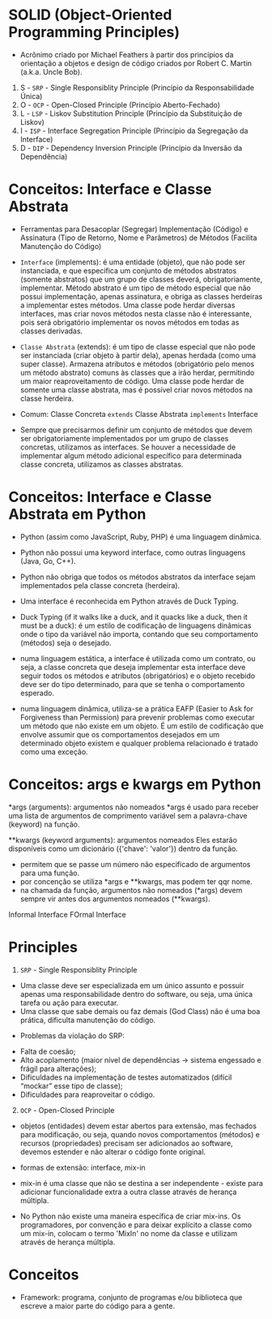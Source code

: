 # SOLID (Object-Oriented Programming Principles)

- Acrônimo criado por Michael Feathers à partir dos princípios da orientação a objetos e design de código criados por Robert C. Martin (a.k.a. Uncle Bob).

1. S - `SRP` - Single Responsiblity Principle (Princípio da Responsabilidade Única)
2. O - `OCP` - Open-Closed Principle (Princípio Aberto-Fechado)
3. L - `LSP` - Liskov Substitution Principle (Princípio da Substituição de Liskov)
4. I - `ISP` - Interface Segregation Principle (Princípio da Segregação da Interface)
5. D - `DIP` - Dependency Inversion Principle (Princípio da Inversão da Dependência)

# Conceitos: Interface e Classe Abstrata

* Ferramentas para Desacoplar (Segregar) Implementação (Código) e Assinatura (Tipo de Retorno, Nome e Parâmetros) de Métodos (Facilita Manutenção do Código)

- `Interface` (implements): é uma entidade (objeto), que não pode ser instanciada, e que especifica um conjunto de métodos abstratos (somente abstratos) que um grupo de classes deverá, obrigatoriamente, implementar. Método abstrato é um tipo de método especial que não possui implementação, apenas assinatura, e obriga as classes herdeiras a implementar estes métodos. Uma classe pode herdar diversas interfaces, mas criar novos métodos nesta classe não é interessante, pois será obrigatório implementar os novos métodos em todas as classes derivadas.

- `Classe Abstrata` (extends): é um tipo de classe especial que não pode ser instanciada (criar objeto à partir dela), apenas herdada (como uma super classe). Armazena atributos e métodos (obrigatório pelo menos um método abstrato) comuns às classes que a irão herdar, permitindo um maior reaproveitamento de código. Uma classe pode herdar de somente uma classe abstrata, mas é possível criar novos métodos na classe herdeira.

- Comum: Classe Concreta `extends` Classe Abstrata `implements` Interface

- Sempre que precisarmos definir um conjunto de métodos que devem ser obrigatoriamente implementados por um grupo de classes concretas, utilizamos as interfaces. Se houver a necessidade de implementar algum método adicional específico para determinada classe concreta, utilizamos as classes abstratas.

# Conceitos: Interface e Classe Abstrata em Python

- Python (assim como JavaScript, Ruby, PHP) é uma linguagem dinâmica.
- Python não possui uma keyword interface, como outras linguagens (Java, Go, C++).
- Python não obriga que todos os métodos abstratos da interface sejam implementados pela classe concreta (herdeira).

- Uma interface é reconhecida em Python através de Duck Typing.
- Duck Typing (if it walks like a duck, and it quacks like a duck, then it must be a duck): é um estilo de codificação de linguagens dinâmicas onde o tipo da variável não importa, contando que seu comportamento (métodos) seja o desejado.

- numa linguagem estática, a interface é utilizada como um contrato, ou seja, a classe concreta que deseja implementar esta interface deve seguir todos os métodos e atributos (obrigatórios) e o objeto recebido deve ser do tipo determinado, para que se tenha o comportamento esperado.
- numa linguagem dinâmica, utiliza-se a prática EAFP (Easier to Ask for Forgiveness than Permission) para prevenir problemas como executar um método que não existe em um objeto. É um estilo de codificação que envolve assumir que os comportamentos desejados em um determinado objeto existem e qualquer problema relacionado é tratado como uma exceção.

# Conceitos: args e kwargs em Python

*args (arguments): argumentos não nomeados
*args é usado para receber uma lista de argumentos de comprimento variável sem a palavra-chave (keyword) na função.

**kwargs (keyword arguments): argumentos nomeados
Eles estarão disponíveis como um dicionário ({'chave': 'valor'}) dentro da função.

- permitem que se passe um número não especificado de argumentos para uma função.
- por concenção se utiliza *args e **kwargs, mas podem ter qqr nome.
- na chamada da função, argumentos não nomeados (*args) devem sempre vir antes dos argumentos nomeados (**kwargs).

Informal Interface
FOrmal Interface


# Principles

1. `SRP` - Single Responsiblity Principle

- Uma classe deve ser especializada em um único assunto e possuir apenas uma responsabilidade dentro do software, ou seja, uma única tarefa ou ação para executar.
- Uma classe que sabe demais ou faz demais (God Class) não é uma boa prática, dificulta manutenção do código.

* Problemas da violação do SRP:

- Falta de coesão;
- Alto acoplamento (maior nível de dependências -> sistema engessado e frágil para alterações);
- Dificuldades na implementação de testes automatizados (difícil “mockar” esse tipo de classe);
- Dificuldades para reaproveitar o código.

2. `OCP` - Open-Closed Principle

- objetos (entidades) devem estar abertos para extensão, mas fechados para modificação, ou seja, quando novos comportamentos (métodos) e recursos (propriedades) precisam ser adicionados ao software, devemos estender e não alterar o código fonte original.

- formas de extensão: interface, mix-in


- mix-in é uma classe que não se destina a ser independente - existe para adicionar funcionalidade extra a outra classe através de herança múltipla.
- No Python não existe uma maneira específica de criar mix-ins. Os programadores, por convenção e para deixar explícito a classe como um mix-in, colocam o termo 'MixIn' no nome da classe e utilizam através de herança múltipla.




# Conceitos

- Framework: programa, conjunto de programas e/ou biblioteca que escreve a maior parte do código para a gente.